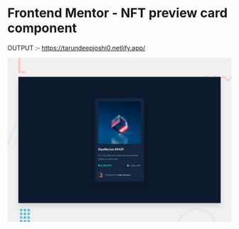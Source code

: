 # Frontend Mentor - NFT preview card component

OUTPUT :- https://tarundeepjoshi0.netlify.app/

![Design preview for the NFT preview card component coding challenge](./design/desktop-preview.jpg)
